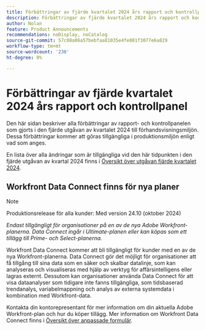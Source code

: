 ```yaml
---
title: Förbättringar av fjärde kvartalet 2024 års rapport och kontrollpanel
description: Förbättringar av fjärde kvartalet 2024 års rapport och kontrollpanel
author: Nolan
feature: Product Announcements
recommendations: noDisplay, noCatalog
source-git-commit: 57c08a06a57bebfaa81035e4fe801f3077e6a829
workflow-type: tm+mt
source-wordcount: '230'
ht-degree: 0%

---
```


# Förbättringar av fjärde kvartalet 2024 års rapport och kontrollpanel

Den här sidan beskriver alla förbättringar av rapport- och kontrollpanelen som gjorts i den fjärde utgåvan av kvartalet 2024 till förhandsvisningsmiljön. Dessa förbättringar kommer att göras tillgängliga i produktionsmiljön enligt vad som anges.

En lista över alla ändringar som är tillgängliga vid den här tidpunkten i den fjärde utgåvan av kvartal 2024 finns i [Översikt över utgåvan fjärde kvartalet 2024](/help/quicksilver/product-announcements/product-releases/24-q4-release-activity/24-q4-release-overview.md).

## Workfront Data Connect finns för nya planer

>[!NOTE]
>
>Produktionsrelease för alla kunder: Med version 24.10 (oktober 2024)
>
>_Endast tillgängligt för organisationer på en av de nya Adobe Workfront-planerna. Data Connect ingår i Ultimate-planen eller kan köpas som ett tillägg till Prime- och Select-planerna._

Workfront Data Connect kommer att bli tillgängligt för kunder med en av de nya Workfront-planerna. Data Connect gör det möjligt för organisationer att få tillgång till sina data som en säker och skalbar datalinje, som kan analyseras och visualiseras med hjälp av verktyg för affärsintelligens eller lagras externt. Dessutom kan organisationer använda Data Connect för att visa dataanalyser som tidigare inte fanns tillgängliga, som tidsbaserad trendanalys, variabelmappning och analys av externa systemdata i kombination med Workfront-data.

Kontakta din kontorepresentant för mer information om din aktuella Adobe Workfront-plan och hur du köper tillägg. Mer information om Workfront Data Connect finns i [Översikt över anpassade formulär](/help/quicksilver/administration-and-setup/customize-workfront/create-manage-custom-forms/custom-forms-overview.md).
